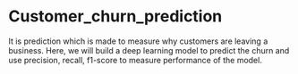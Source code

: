 # Customer_churn_prediction

It is prediction which is made to measure why customers are leaving a business. Here, we will build a deep learning model to predict the churn and use precision, recall, f1-score to measure performance of the model.
